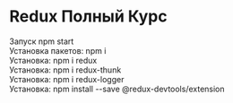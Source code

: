 # Redux Полный Курс #
Запуск npm start<br>
Установка пакетов: npm i<br>
Установка: npm i redux<br> 
Установка: npm i redux-thunk<br>
Установка: npm i redux-logger<br>
Установка: npm install --save @redux-devtools/extension
